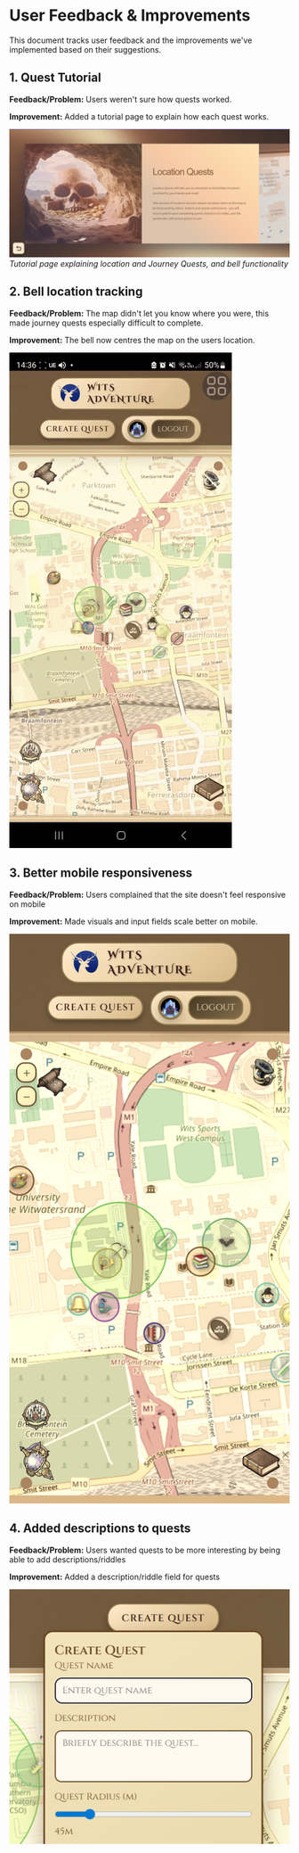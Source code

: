 # User Feedback & Improvements

This document tracks user feedback and the improvements we've implemented based on their suggestions.

## 1. Quest Tutorial

**Feedback/Problem:** Users weren't sure how quests worked.

**Improvement:**
Added a tutorial page to explain how each quest works.

![Tutorial Page](assets/feedback/tutorial.png)
*Tutorial page explaining location and Journey Quests, and bell functionality*

## 2. Bell location tracking

**Feedback/Problem:** The map didn't let you know where you were, this made journey quests especially difficult to complete.

**Improvement:**
The bell now centres the map on the users location.

![User Location](assets/feedback/userLocation.gif)

## 3. Better mobile responsiveness

**Feedback/Problem:** Users complained that the site doesn't feel responsive on mobile

**Improvement:**
Made visuals and input fields scale better on mobile.

![Mobile site](assets/feedback/mobile.jpg)

## 4. Added descriptions to quests

**Feedback/Problem:** Users wanted quests to be more interesting by being able to add descriptions/riddles

**Improvement:**
Added a description/riddle field for quests

![Mobile site](assets/feedback/descriptions.png)

